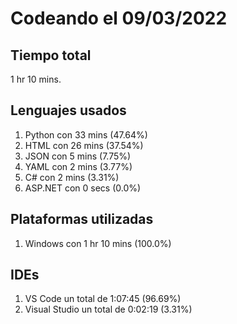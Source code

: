 # Codeando el 09/03/2022

## Tiempo total
1 hr 10 mins.

## Lenguajes usados
1. Python con 33 mins (47.64%)
1. HTML con 26 mins (37.54%)
1. JSON con 5 mins (7.75%)
1. YAML con 2 mins (3.77%)
1. C# con 2 mins (3.31%)
1. ASP.NET con 0 secs (0.0%)

## Plataformas utilizadas
1. Windows con 1 hr 10 mins (100.0%)

## IDEs
1. VS Code un total de 1:07:45 (96.69%)
1. Visual Studio un total de 0:02:19 (3.31%)
